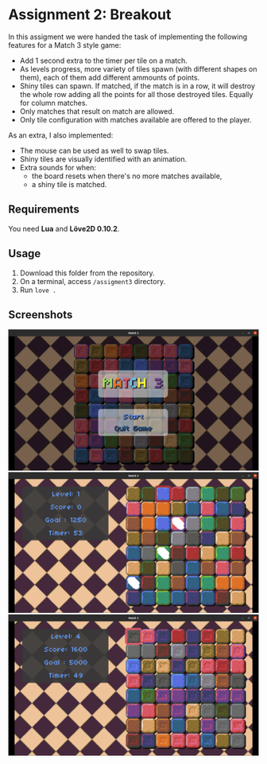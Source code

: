 # Assignment 2: Breakout
In this assigment we were handed the task of implementing the following features for a Match 3 style game:
* Add 1 second extra to the timer per tile on a match.
* As levels progress, more variety of tiles spawn (with different shapes on them), each of them add different ammounts of points.
* Shiny tiles can spawn. If matched, if the match is in a row, it will destroy the whole row adding all the points for all those destroyed tiles. Equally for column matches.
* Only matches that result on match are allowed.
* Only tile configuration with matches available are offered to the player.

As an extra, I also implemented:
* The mouse can be used as well to swap tiles.
* Shiny tiles are visually identified with an animation.
* Extra sounds for when:
  * the board resets when there's no more matches available, 
  * a shiny tile is matched.
  
## Requirements
You need **Lua** and **Löve2D 0.10.2**.

## Usage
1. Download this folder from the repository.
2. On a terminal, access ``` /assigment3 ``` directory.
3. Run ``` love . ```

## Screenshots
![alt text](./screenshots/title.png "title")
![alt text](./screenshots/gameplay1.png "gameplay1")
![alt text](./screenshots/gameplay2.png "gameplay2")